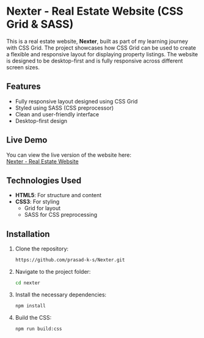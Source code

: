 # Nexter - Real Estate Website (CSS Grid & SASS)

This is a real estate website, **Nexter**, built as part of my learning journey with CSS Grid. The project showcases how CSS Grid can be used to create a flexible and responsive layout for displaying property listings. The website is designed to be desktop-first and is fully responsive across different screen sizes.

## Features
- Fully responsive layout designed using CSS Grid
- Styled using SASS (CSS preprocessor)
- Clean and user-friendly interface
- Desktop-first design

## Live Demo
You can view the live version of the website here:  
[Nexter - Real Estate Website](https://prasad-nexter.netlify.app/)

## Technologies Used
- **HTML5**: For structure and content
- **CSS3**: For styling
  - Grid for layout
  - SASS for CSS preprocessing

## Installation

1. Clone the repository:
   ```bash
   https://github.com/prasad-k-s/Nexter.git
2. Navigate to the project folder:
   ```bash
   cd nexter
3. Install the necessary dependencies:
   ```bash
   npm install
4. Build the CSS:
   ```bash
   npm run build:css
